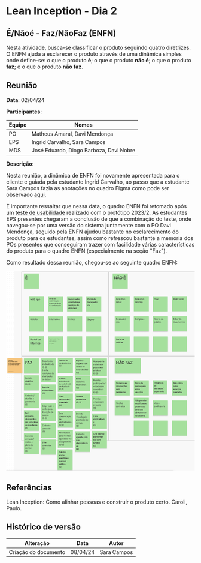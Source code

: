 # Lean Inception - Dia 2

## É/Nãoé - Faz/NãoFaz (ENFN)

Nesta atividade, busca-se classificar o produto seguindo quatro diretrizes. O ENFN ajuda a esclarecer o produto através de uma dinâmica simples onde define-se: o que o produto **é**; o que o produto **não é**; o que o produto **faz**; e o que o produto **não faz**.

## Reunião 

**Data**: 02/04/24

**Participantes**:

| Equipe | Nomes | 
| - | - |
| PO | Matheus Amaral, Davi Mendonça |
| EPS | Ingrid Carvalho, Sara Campos | 
| MDS | José Eduardo, Diogo Barboza, Davi Nobre  | 

**Descrição**:

Nesta reunião, a dinâmica de ENFN foi novamente apresentada para o cliente e guiada pela estudante Ingrid Carvalho, ao passo que a estudante Sara Campos fazia as anotações no quadro Figma como pode ser observado [aqui](https://www.figma.com/file/N0dSL6DZVPR7wI7zG9xKnI/Visao-do-Produto-2024.1?type=whiteboard&node-id=0%3A1&t=mNj66yKKZVPilcfj-1). 

É importante ressaltar que nessa data, o quadro ENFN foi retomado após um [teste de usabilidade](../prototipagem/testesusabilidade.md) realizado com o protótipo 2023/2. As estudantes EPS presentes chegaram a conclusão de que a combinação do teste, onde navegou-se por uma versão do sistema juntamente com o PO Davi Mendonça, seguido pela ENFN ajudou bastante no esclarecimento do produto para os estudantes, assim como refrescou bastante a memória dos POs presentes que conseguiram trazer com facilidade várias características do produto para o quadro ENFN (especialmente na seção "Faz"). 

Como resultado dessa reunião, chegou-se ao seguinte quadro ENFN: 

![ENFN](../assets/enfn.png)

## Referências

Lean Inception: Como alinhar pessoas e construir o produto certo. Caroli, Paulo.

## Histórico de versão

| Alteração | Data | Autor | 
| - | - | - |
| Criação do documento | 08/04/24 | Sara Campos |